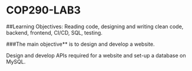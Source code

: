 # COP290-LAB3

##Learning Objectives: Reading code, designing and writing clean code, backend, frontend, CI/CD, SQL, testing.


###The main objective** is to design and develop a website.

Design and develop APIs required for a website and set-up a database on MySQL. 

